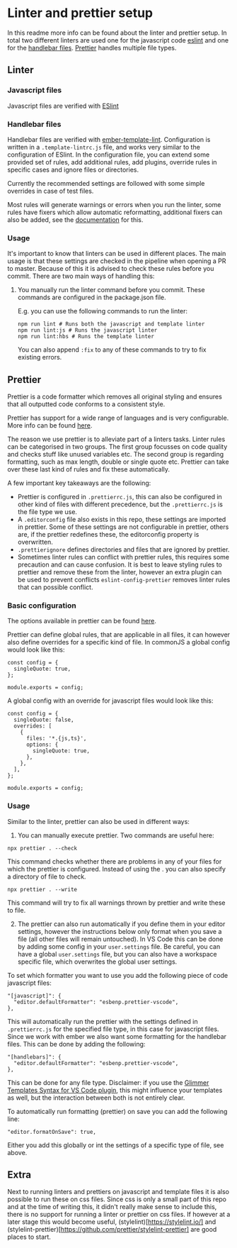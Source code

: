 # Linter and prettier setup

In this readme more info can be found about the linter and prettier setup. In total two different linters are used one for the javascript code [eslint](#eslint) and one for the [handlebar files](#handlebar-files). [Prettier](#prettier) handles multiple file types.

## Linter

### Javascript files

Javascript files are verified with [ESlint](https://eslint.org/)

### Handlebar files

Handlebar files are verified with [ember-template-lint](https://github.com/ember-template-lint/ember-template-lint). Configuration is written in a `.template-lintrc.js` file, and works very similar to the configuration of ESlint. In the configuration file, you can extend some provided set of rules, add additional rules, add plugins, override rules in specific cases and ignore files or directories.

Currently the recommended settings are followed with some simple overrides in case of test files.

Most rules will generate warnings or errors when you run the linter, some rules have fixers which allow automatic reformatting, additional fixers can also be added, see the [documentation](https://github.com/ember-template-lint/ember-template-lint/blob/master/docs/fixer.md) for this.

### Usage

It's important to know that linters can be used in different places. The main usage is that these settings are checked in the pipeline when opening a PR to master. Because of this it is advised to check these rules before you commit. There are two main ways of handling this:

1. You manually run the linter command before you commit. These commands are configured in the package.json file.

   E.g. you can use the following commands to run the linter:

   ```
   npm run lint # Runs both the javascript and template linter
   npm run lint:js # Runs the javascript linter
   npm run lint:hbs # Runs the template linter
   ```

   You can also append `:fix` to any of these commands to try to fix existing errors.

## Prettier

Prettier is a code formatter which removes all original styling and ensures that all outputted code conforms to a consistent style.

Prettier has support for a wide range of languages and is very configurable. More info can be found [here](https://prettier.io/).

The reason we use prettier is to alleviate part of a linters tasks. Linter rules can be categorised in two groups. The first group focusses on code quality and checks stuff like unused variables etc. The second group is regarding formatting, such as max length, double or single quote etc. Prettier can take over these last kind of rules and fix these automatically.

A few important key takeaways are the following:

- Prettier is configured in `.prettierrc.js`, this can also be configured in other kind of files with different precedence, but the `.prettierrc.js` is the file type we use.
- A `.editorconfig` file also exists in this repo, these settings are imported in prettier. Some of these settings are not configurable in prettier, others are, if the prettier redefines these, the editorconfig property is overwritten.
- `.prettierignore` defines directories and files that are ignored by prettier.
- Sometimes linter rules can conflict with prettier rules, this requires some precaution and can cause confusion. It is best to leave styling rules to prettier and remove these from the linter, however an extra plugin can be used to prevent conflicts `eslint-config-prettier` removes linter rules that can possible conflict.

### Basic configuration

The options available in prettier can be found [here](https://prettier.io/docs/en/options).

Prettier can define global rules, that are applicable in all files, it can however also define overrides for a specific kind of file. In commonJS a global config would look like this:

```
const config = {
  singleQuote: true,
};

module.exports = config;

```

A global config with an override for javascript files would look like this:

```
const config = {
  singleQuote: false,
  overrides: [
    {
      files: '*.{js,ts}',
      options: {
        singleQuote: true,
      },
    },
  ],
};

module.exports = config;

```

### Usage

Similar to the linter, prettier can also be used in different ways:

1. You can manually execute prettier.
   Two commands are useful here:

```
npx prettier . --check
```

This command checks whether there are problems in any of your files for which the prettier is configured. Instead of using the . you can also specify a directory of file to check.

```
npx prettier . --write
```

This command will try to fix all warnings thrown by prettier and write these to file.

2. The prettier can also run automatically if you define them in your editor settings, however the instructions below only format when you save a file (all other files will remain untouched). In VS Code this can be done by adding some config in your `user.settings` file. Be careful, you can have a global `user.settings` file, but you can also have a workspace specific file, which overwrites the global user settings.

To set which formatter you want to use you add the following piece of code javascript files:

```
"[javascript]": {
  "editor.defaultFormatter": "esbenp.prettier-vscode",
},
```

This will automatically run the prettier with the settings defined in `.prettierrc.js` for the specified file type, in this case for javascript files. Since we work with ember we also want some formatting for the handlebar files. This can be done by adding the following:

```
"[handlebars]": {
  "editor.defaultFormatter": "esbenp.prettier-vscode",
},
```

This can be done for any file type.
Disclaimer: if you use the [Glimmer Templates Syntax for VS Code plugin](https://marketplace.visualstudio.com/items?itemName=lifeart.vscode-glimmer-syntax), this might influence your templates as well, but the interaction between both is not entirely clear.

To automatically run formatting (prettier) on save you can add the following line:

```
"editor.formatOnSave": true,
```

Either you add this globally or int the settings of a specific type of file, see above.

## Extra

Next to running linters and prettiers on javascript and template files it is also possible to run these on css files. Since css is only a small part of this repo and at the time of writing this, it didn't really make sense to include this, there is no support for running a linter or prettier on css files. If however at a later stage this would become useful, (stylelint)[https://stylelint.io/] and (stylelint-prettier)[https://github.com/prettier/stylelint-prettier] are good places to start.
